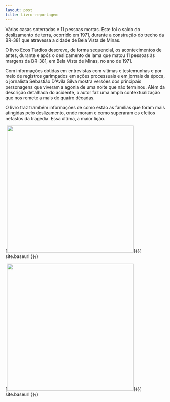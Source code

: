 ```yaml
---
layout: post
title: Livro-reportagem
---
```


Várias casas soterradas e 11 pessoas mortas. Este foi o saldo do deslizamento de terra, ocorrido em 1971, durante a construção do trecho da BR-381 que atravessa a cidade de Bela Vista de Minas.

O livro Ecos Tardios descreve, de forma sequencial, os acontecimentos de antes, durante e após o deslizamento de lama que matou 11 pessoas às margens da BR-381, em Bela Vista de Minas, no ano de 1971.

Com informações obtidas em entrevistas com vítimas e testemunhas e por meio de registros garimpados em ações processuais e em jornais da época, o jornalista Sebastião D'Ávila Silva mostra versões dos principais personagens que viveram a agonia de uma noite que não terminou. Além da descrição detalhada do acidente, o autor faz uma ampla contextualização que nos remete a mais de quatro décadas.

O livro traz trambém informações de como estão as famílias que foram mais atingidas pelo deslizamento, onde moram e como superaram os efeitos nefastos da tragédia. Essa última, a maior lição.


[<img src="{{ site.baseurl }}/images/ecostardios-frente.jpg" style="width: 400px;"/>]({{ site.baseurl }}/)

[<img src="{{ site.baseurl }}/images/ecostardios-verso.jpg" style="width: 400px;"/>]({{ site.baseurl }}/)
